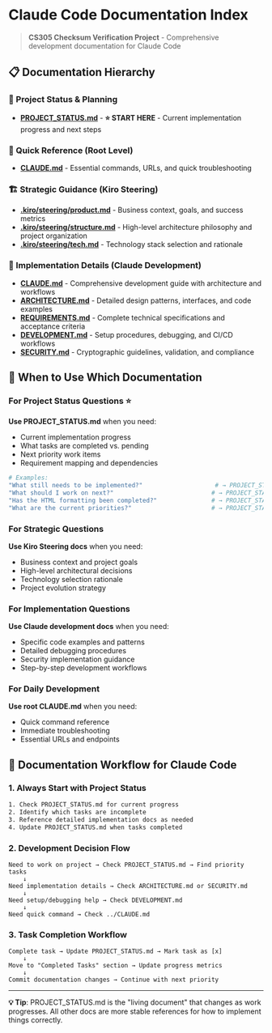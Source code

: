 # Claude Code Documentation Index

> **CS305 Checksum Verification Project** - Comprehensive development documentation for Claude Code

## 📋 Documentation Hierarchy

### 🚀 Project Status & Planning
- **[PROJECT_STATUS.md](PROJECT_STATUS.md)** - **⭐ START HERE** - Current implementation progress and next steps

### 🎯 Quick Reference (Root Level)
- **[CLAUDE.md](../CLAUDE.md)** - Essential commands, URLs, and quick troubleshooting

### 🏗️ Strategic Guidance (Kiro Steering)
- **[.kiro/steering/product.md](../.kiro/steering/product.md)** - Business context, goals, and success metrics
- **[.kiro/steering/structure.md](../.kiro/steering/structure.md)** - High-level architecture philosophy and project organization
- **[.kiro/steering/tech.md](../.kiro/steering/tech.md)** - Technology stack selection and rationale

### 🔧 Implementation Details (Claude Development)
- **[CLAUDE.md](CLAUDE.md)** - Comprehensive development guide with architecture and workflows
- **[ARCHITECTURE.md](ARCHITECTURE.md)** - Detailed design patterns, interfaces, and code examples
- **[REQUIREMENTS.md](REQUIREMENTS.md)** - Complete technical specifications and acceptance criteria
- **[DEVELOPMENT.md](DEVELOPMENT.md)** - Setup procedures, debugging, and CI/CD workflows
- **[SECURITY.md](SECURITY.md)** - Cryptographic guidelines, validation, and compliance

## 🎯 When to Use Which Documentation

### For Project Status Questions ⭐
**Use PROJECT_STATUS.md** when you need:
- Current implementation progress
- What tasks are completed vs. pending
- Next priority work items
- Requirement mapping and dependencies

```bash
# Examples:
"What still needs to be implemented?"                    # → PROJECT_STATUS.md
"What should I work on next?"                           # → PROJECT_STATUS.md
"Has the HTML formatting been completed?"               # → PROJECT_STATUS.md
"What are the current priorities?"                      # → PROJECT_STATUS.md
```

### For Strategic Questions
**Use Kiro Steering docs** when you need:
- Business context and project goals
- High-level architectural decisions
- Technology selection rationale
- Project evolution strategy

### For Implementation Questions
**Use Claude development docs** when you need:
- Specific code examples and patterns
- Detailed debugging procedures
- Security implementation guidance
- Step-by-step development workflows

### For Daily Development
**Use root CLAUDE.md** when you need:
- Quick command reference
- Immediate troubleshooting
- Essential URLs and endpoints

## 🔄 Documentation Workflow for Claude Code

### 1. Always Start with Project Status
```bash
1. Check PROJECT_STATUS.md for current progress
2. Identify which tasks are incomplete
3. Reference detailed implementation docs as needed
4. Update PROJECT_STATUS.md when tasks completed
```

### 2. Development Decision Flow
```
Need to work on project → Check PROJECT_STATUS.md → Find priority tasks
    ↓
Need implementation details → Check ARCHITECTURE.md or SECURITY.md
    ↓
Need setup/debugging help → Check DEVELOPMENT.md
    ↓
Need quick command → Check ../CLAUDE.md
```

### 3. Task Completion Workflow
```
Complete task → Update PROJECT_STATUS.md → Mark task as [x]
    ↓
Move to "Completed Tasks" section → Update progress metrics
    ↓
Commit documentation changes → Continue with next priority
```

---

**💡 Tip**: PROJECT_STATUS.md is the "living document" that changes as work progresses. All other docs are more stable references for how to implement things correctly.
